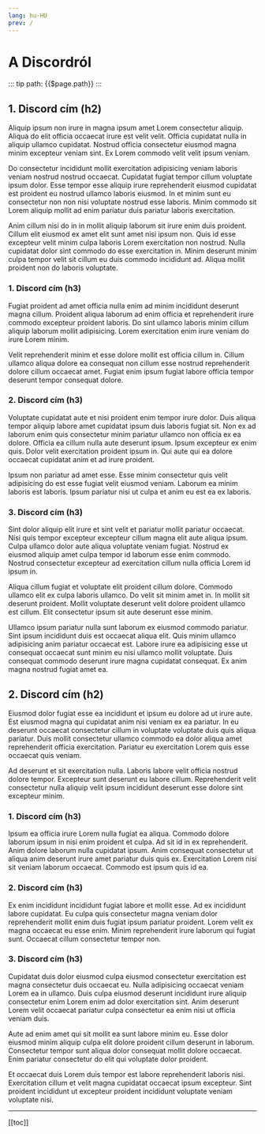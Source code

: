 ```yaml
---
lang: hu-HU
prev: /
---
```


# A Discordról

::: tip path:
{{$page.path}}
:::

## 1. Discord cím (h2)

Aliquip ipsum non irure in magna ipsum amet Lorem consectetur aliquip. Aliqua do elit officia occaecat irure est velit velit. Officia cupidatat nulla in aliquip ullamco cupidatat. Nostrud officia consectetur eiusmod magna minim excepteur veniam sint. Ex Lorem commodo velit velit ipsum veniam.

Do consectetur incididunt mollit exercitation adipisicing veniam laboris veniam nostrud nostrud occaecat. Cupidatat fugiat tempor cillum voluptate ipsum dolor. Esse tempor esse aliquip irure reprehenderit eiusmod cupidatat est proident eu nostrud ullamco laboris eiusmod. In et minim sunt eu consectetur non non nisi voluptate nostrud esse laboris. Minim commodo sit Lorem aliquip mollit ad enim pariatur duis pariatur laboris exercitation.

Anim cillum nisi do in in mollit aliquip laborum sit irure enim duis proident. Cillum elit eiusmod ex amet elit sunt amet nisi ipsum non. Quis id esse excepteur velit minim culpa laboris Lorem exercitation non nostrud. Nulla cupidatat dolor sint commodo do esse exercitation in. Minim deserunt minim culpa tempor velit sit cillum eu duis commodo incididunt ad. Aliqua mollit proident non do laboris voluptate.

### 1. Discord cím (h3)

Fugiat proident ad amet officia nulla enim ad minim incididunt deserunt magna cillum. Proident aliqua laborum ad enim officia et reprehenderit irure commodo excepteur proident laboris. Do sint ullamco laboris minim cillum aliquip laborum mollit adipisicing. Lorem exercitation enim irure veniam do irure Lorem minim.

Velit reprehenderit minim et esse dolore mollit est officia cillum in. Cillum ullamco aliqua dolore ea consequat non cillum esse nostrud reprehenderit dolore cillum occaecat amet. Fugiat enim ipsum fugiat labore officia tempor deserunt tempor consequat dolore.

### 2. Discord cím (h3)

Voluptate cupidatat aute et nisi proident enim tempor irure dolor. Duis aliqua tempor aliquip labore amet cupidatat ipsum duis laboris fugiat sit. Non ex ad laborum enim quis consectetur minim pariatur ullamco non officia ex ea dolore. Officia ea cillum nulla aute deserunt ipsum. Ipsum excepteur ex enim quis. Dolor velit exercitation proident ipsum in. Qui aute qui ea dolore occaecat cupidatat anim et ad irure proident.

Ipsum non pariatur ad amet esse. Esse minim consectetur quis velit adipisicing do est esse fugiat velit eiusmod veniam. Laborum ea minim laboris est laboris. Ipsum pariatur nisi ut culpa et anim eu est ea ex laboris.

### 3. Discord cím (h3)

Sint dolor aliquip elit irure et sint velit et pariatur mollit pariatur occaecat. Nisi quis tempor excepteur excepteur cillum magna elit aute aliqua ipsum. Culpa ullamco dolor aute aliqua voluptate veniam fugiat. Nostrud ex eiusmod aliquip amet culpa tempor id laborum esse enim commodo. Nostrud consectetur excepteur ad exercitation cillum nulla officia Lorem id ipsum in.

Aliqua cillum fugiat et voluptate elit proident cillum dolore. Commodo ullamco elit ex culpa laboris ullamco. Do velit sit minim amet in. In mollit sit deserunt proident. Mollit voluptate deserunt velit dolore proident ullamco est cillum. Elit consectetur ipsum sit aute deserunt esse minim.

Ullamco ipsum pariatur nulla sunt laborum ex eiusmod commodo pariatur. Sint ipsum incididunt duis est occaecat aliqua elit. Quis minim ullamco adipisicing anim pariatur occaecat est. Labore irure ea adipisicing esse ut consequat occaecat sunt minim eu nisi ullamco mollit voluptate. Duis consequat commodo deserunt irure magna cupidatat consequat. Ex anim magna nostrud fugiat amet ea.

## 2. Discord cím (h2)

Eiusmod dolor fugiat esse ea incididunt et ipsum eu dolore ad ut irure aute. Est eiusmod magna qui cupidatat anim nisi veniam ex ea pariatur. In eu deserunt occaecat consectetur cillum in voluptate voluptate duis quis aliqua pariatur. Duis mollit consectetur ullamco commodo ea dolor aliqua amet reprehenderit officia exercitation. Pariatur eu exercitation Lorem quis esse occaecat quis veniam.

Ad deserunt et sit exercitation nulla. Laboris labore velit officia nostrud dolore tempor. Excepteur sunt deserunt eu labore cillum. Reprehenderit velit consectetur nulla aliquip velit ipsum incididunt deserunt esse dolore sint excepteur minim.

### 1. Discord cím (h3)

Ipsum ea officia irure Lorem nulla fugiat ea aliqua. Commodo dolore laborum ipsum in nisi enim proident et culpa. Ad sit id in ex reprehenderit. Anim dolore laborum nulla cupidatat ipsum. Anim consequat consectetur ut aliqua anim deserunt irure amet pariatur duis quis ex. Exercitation Lorem nisi sit veniam laborum occaecat. Commodo est ipsum quis id ea.

### 2. Discord cím (h3)

Ex enim incididunt incididunt fugiat labore et mollit esse. Ad ex incididunt labore cupidatat. Eu culpa quis consectetur magna veniam dolor reprehenderit mollit enim duis fugiat ipsum pariatur proident. Lorem velit ex magna occaecat eu esse enim. Minim reprehenderit irure laborum qui fugiat sunt. Occaecat cillum consectetur tempor non.

### 3. Discord cím (h3)

Cupidatat duis dolor eiusmod culpa eiusmod consectetur exercitation est magna consectetur duis occaecat eu. Nulla adipisicing occaecat veniam Lorem ea in ullamco. Duis culpa eiusmod deserunt incididunt irure aliquip consectetur enim Lorem enim ad dolor exercitation sint. Anim deserunt Lorem velit occaecat pariatur culpa consectetur ea enim nisi ut officia veniam duis.

Aute ad enim amet qui sit mollit ea sunt labore minim eu. Esse dolor eiusmod minim aliquip culpa elit dolore proident cillum deserunt in laborum. Consectetur tempor sunt aliqua dolor consequat mollit dolore occaecat. Enim pariatur consectetur do elit qui voluptate dolor proident.

Et occaecat duis Lorem duis tempor est labore reprehenderit laboris nisi. Exercitation cillum et velit magna cupidatat occaecat ipsum excepteur. Sint proident incididunt ut excepteur proident incididunt voluptate veniam voluptate nisi.

---

[[toc]]
